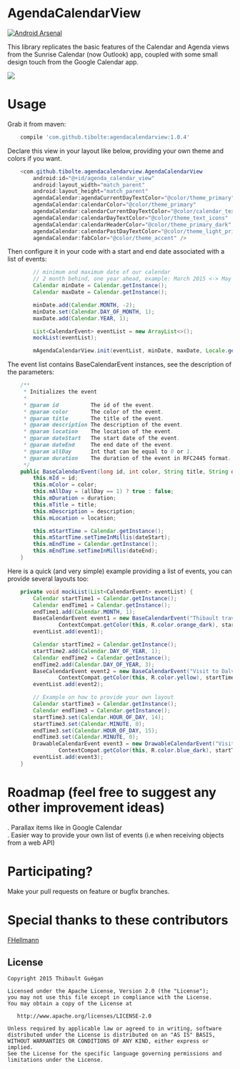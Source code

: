 # AgendaCalendarView

[![Android Arsenal](https://img.shields.io/badge/Android%20Arsenal-AgendaCalendarView-green.svg?style=true)](https://android-arsenal.com/details/1/2796)

This library replicates the basic features of the Calendar and Agenda views from the Sunrise Calendar (now Outlook) app, coupled with some small design touch from the Google Calendar app.  

![](https://raw.githubusercontent.com/Tibolte/AgendaCalendarView/master/demo.gif)  

Usage
===============================

Grab it from maven:

```groovy
    compile 'com.github.tibolte:agendacalendarview:1.0.4'
````  

Declare this view in your layout like below, providing your own theme and colors if you want.

```java
    <com.github.tibolte.agendacalendarview.AgendaCalendarView
        android:id="@+id/agenda_calendar_view"
        android:layout_width="match_parent"
        android:layout_height="match_parent"
        agendaCalendar:agendaCurrentDayTextColor="@color/theme_primary"
        agendaCalendar:calendarColor="@color/theme_primary"
        agendaCalendar:calendarCurrentDayTextColor="@color/calendar_text_current_day"
        agendaCalendar:calendarDayTextColor="@color/theme_text_icons"
        agendaCalendar:calendarHeaderColor="@color/theme_primary_dark"
        agendaCalendar:calendarPastDayTextColor="@color/theme_light_primary"
        agendaCalendar:fabColor="@color/theme_accent" />
````  

Then configure it in your code with a start and end date associated with a list of events:  
```java
        // minimum and maximum date of our calendar
        // 2 month behind, one year ahead, example: March 2015 <-> May 2015 <-> May 2016
        Calendar minDate = Calendar.getInstance();
        Calendar maxDate = Calendar.getInstance();

        minDate.add(Calendar.MONTH, -2);
        minDate.set(Calendar.DAY_OF_MONTH, 1);
        maxDate.add(Calendar.YEAR, 1);

        List<CalendarEvent> eventList = new ArrayList<>();
        mockList(eventList);

        mAgendaCalendarView.init(eventList, minDate, maxDate, Locale.getDefault(), this);
````  

The event list contains BaseCalendarEvent instances, see the description of the parameters:
```java
    /**
     * Initializes the event
     *
     * @param id          The id of the event.
     * @param color       The color of the event.
     * @param title       The title of the event.
     * @param description The description of the event.
     * @param location    The location of the event.
     * @param dateStart   The start date of the event.
     * @param dateEnd     The end date of the event.
     * @param allDay      Int that can be equal to 0 or 1.
     * @param duration    The duration of the event in RFC2445 format.
     */
    public BaseCalendarEvent(long id, int color, String title, String description, String location, long dateStart, long dateEnd, int allDay, String duration) {
        this.mId = id;
        this.mColor = color;
        this.mAllDay = (allDay == 1) ? true : false;
        this.mDuration = duration;
        this.mTitle = title;
        this.mDescription = description;
        this.mLocation = location;

        this.mStartTime = Calendar.getInstance();
        this.mStartTime.setTimeInMillis(dateStart);
        this.mEndTime = Calendar.getInstance();
        this.mEndTime.setTimeInMillis(dateEnd);
    }
````
Here is a quick (and very simple) example providing a list of events, you can provide several layouts too:

```java
    private void mockList(List<CalendarEvent> eventList) {
        Calendar startTime1 = Calendar.getInstance();
        Calendar endTime1 = Calendar.getInstance();
        endTime1.add(Calendar.MONTH, 1);
        BaseCalendarEvent event1 = new BaseCalendarEvent("Thibault travels in Iceland", "A wonderful journey!", "Iceland",
                ContextCompat.getColor(this, R.color.orange_dark), startTime1, endTime1, true);
        eventList.add(event1);

        Calendar startTime2 = Calendar.getInstance();
        startTime2.add(Calendar.DAY_OF_YEAR, 1);
        Calendar endTime2 = Calendar.getInstance();
        endTime2.add(Calendar.DAY_OF_YEAR, 3);
        BaseCalendarEvent event2 = new BaseCalendarEvent("Visit to Dalvík", "A beautiful small town", "Dalvík",
                ContextCompat.getColor(this, R.color.yellow), startTime2, endTime2, true);
        eventList.add(event2);

        // Example on how to provide your own layout
        Calendar startTime3 = Calendar.getInstance();
        Calendar endTime3 = Calendar.getInstance();
        startTime3.set(Calendar.HOUR_OF_DAY, 14);
        startTime3.set(Calendar.MINUTE, 0);
        endTime3.set(Calendar.HOUR_OF_DAY, 15);
        endTime3.set(Calendar.MINUTE, 0);
        DrawableCalendarEvent event3 = new DrawableCalendarEvent("Visit of Harpa", "", "Dalvík",
                ContextCompat.getColor(this, R.color.blue_dark), startTime3, endTime3, false, R.drawable.common_ic_googleplayservices);
        eventList.add(event3);
    }
````  

# Roadmap (feel free to suggest any other improvement ideas)

. Parallax items like in Google Calendar  
. Easier way to provide your own list of events (i.e when receiving objects from a web API)

# Participating?
Make your pull requests on feature or bugfix branches.  

# Special thanks to these contributors
[FHellmann](https://github.com/FHellmann)

License
-----------

    Copyright 2015 Thibault Guégan

    Licensed under the Apache License, Version 2.0 (the "License");
    you may not use this file except in compliance with the License.
    You may obtain a copy of the License at

       http://www.apache.org/licenses/LICENSE-2.0

    Unless required by applicable law or agreed to in writing, software
    distributed under the License is distributed on an "AS IS" BASIS,
    WITHOUT WARRANTIES OR CONDITIONS OF ANY KIND, either express or implied.
    See the License for the specific language governing permissions and
    limitations under the License.
